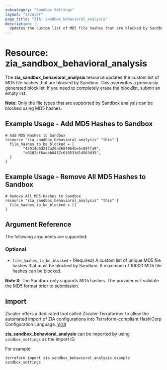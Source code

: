 ```yaml
---
subcategory: "Sandbox Settings"
layout: "zscaler"
page_title: "ZIA: sandbox_behavioral_analysis"
description: |-
  Updates the custom list of MD5 file hashes that are blocked by Sandbox.
---
```


# Resource: zia_sandbox_behavioral_analysis

The **zia_sandbox_behavioral_analysis** resource updates the custom list of MD5 file hashes that are blocked by Sandbox. This overwrites a previously generated blocklist. If you need to completely erase the blocklist, submit an empty list.

**Note**: Only the file types that are supported by Sandbox analysis can be blocked using MD5 hashes.

## Example Usage - Add MD5 Hashes to Sandbox

```hcl
# Add MD5 Hashes to Sandbox
resource "zia_sandbox_behavioral_analysis" "this" {
  file_hashes_to_be_blocked = [
        "42914d6d213a20a2684064be5c80ffa9",
        "c0202cf6aeab8437c638533d14563d35",
  ]
}
```

## Example Usage - Remove All MD5 Hashes to Sandbox

```hcl
# Remove All MD5 Hashes to Sandbox
resource "zia_sandbox_behavioral_analysis" "this" {
  file_hashes_to_be_blocked = []
}
```

## Argument Reference

The following arguments are supported:

### Optional

* `file_hashes_to_be_blocked` - (Required) A custom list of unique MD5 file hashes that must be blocked by Sandbox. A maximum of 10000 MD5 file hashes can be blocked.

**Note 3**: The Sandbox only supports MD5 hashes. The provider will validate the MD5 format prior to submission.

## Import

Zscaler offers a dedicated tool called Zscaler-Terraformer to allow the automated import of ZIA configurations into Terraform-compliant HashiCorp Configuration Language.
[Visit](https://github.com/zscaler/zscaler-terraformer)

**zia_sandbox_behavioral_analysis** can be imported by using `sandbox_settings` as the import ID.

For example:

```shell
terraform import zia_sandbox_behavioral_analysis.example sandbox_settings
```
